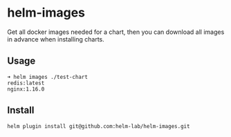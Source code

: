 # helm-images
Get all docker images needed for a chart, then you can download all images in advance when installing charts.

## Usage
```
➜ helm images ./test-chart
redis:latest
nginx:1.16.0
```

## Install
```
helm plugin install git@github.com:helm-lab/helm-images.git
```
